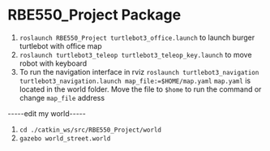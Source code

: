 # RBE550_Project Package
 
1. `roslaunch RBE550_Project turtlebot3_office.launch` to launch burger turtlebot with office map
2. `roslaunch turtlebot3_teleop turtlebot3_teleop_key.launch` to move robot with keyboard
3. To run the navigation interface in rviz `roslaunch turtlebot3_navigation turtlebot3_navigation.launch map_file:=$HOME/map.yaml`
   `map.yaml` is located in the world folder. Move the file to `$home` to run the command or change `map_file` address




-----edit my world-----
1. `cd ./catkin_ws/src/RBE550_Project/world`
2. `gazebo world_street.world`

